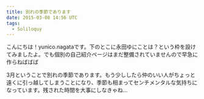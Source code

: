 ```yaml
---
title: 別れの季節であります
date: 2015-03-08 14:56 UTC
tags:
  - Soliloquy
---
```

こんにちは！yunico.nagataです。下のとこに永田ゆにことは？という枠を設けてみましたよ。でも個別の自己紹介ページはまだ整備されていませんので早急に作らねばばば

3月ということで別れの季節であります。もう少ししたら仲のいい人がちょっと遠くに引っ越してしまうことになり、季節も相まってセンチメンタルな気持ちになっています。残された時間を大事にしなきゃね…
